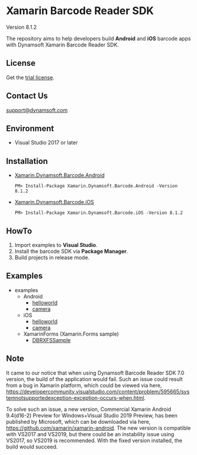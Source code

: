 # Xamarin Barcode Reader SDK

Version 8.1.2

The repository aims to help developers build **Android** and **iOS** barcode apps with Dynamsoft Xamarin Barcode Reader SDK.

## License
Get the [trial license](https://www.dynamsoft.com/CustomerPortal/Portal/Triallicense.aspx).

## Contact Us
<support@dynamsoft.com>

## Environment
* Visual Studio 2017 or later

## Installation

- [Xamarin.Dynamsoft.Barcode.Android](https://www.nuget.org/packages/Xamarin.Dynamsoft.Barcode.Android/)

    ```
    PM> Install-Package Xamarin.Dynamsoft.Barcode.Android -Version 8.1.2
    ```

- [Xamarin.Dynamsoft.Barcode.iOS](https://www.nuget.org/packages/Xamarin.Dynamsoft.Barcode.iOS/)

    ```
    PM> Install-Package Xamarin.Dynamsoft.Barcode.iOS -Version 8.1.2
    ```

## HowTo
1. Import examples to **Visual Studio**.
2. Install the barcode SDK via **Package Manager**.
3. Build projects in release mode.

## Examples
- examples
    - Android
        - [helloworld](https://github.com/dynamsoft-dbr/xamarin/tree/master/examples/Android/helloworld)
        - [camera](https://github.com/dynamsoft-dbr/xamarin/tree/master/examples/Android/camera)
    - iOS
        - [helloworld](https://github.com/dynamsoft-dbr/xamarin/tree/master/examples/iOS/helloworld)
        - [camera](https://github.com/dynamsoft-dbr/xamarin/tree/master/examples/iOS/camera)
    - XamarinForms (Xamarin.Forms sample)
        - [DBRXFSSample](https://github.com/dynamsoft-dbr/xamarin/tree/master/examples/XamarinForms/DBRXFSample)
        
## Note
It came to our notice that when using Dynamsoft Barcode Reader SDK 7.0 version, the build of the application would fail. Such an issue could result from a bug in Xamarin platform, which could be viewed via here, https://developercommunity.visualstudio.com/content/problem/595665/systemnotsupportedexception-exception-occurs-when.html.

To solve such an issue, a new version, Commercial Xamarin Android 9.4(d16-2) Preview for Windows+Visual Studio 2019 Preview, has been published by Microsoft, which can be downloaded via here, https://github.com/xamarin/xamarin-android. The new version is compatible with VS2017 and VS2019, but there could be an instability issue using VS2017, so VS2019 is recommended. With the fixed version installed, the build would succeed.
